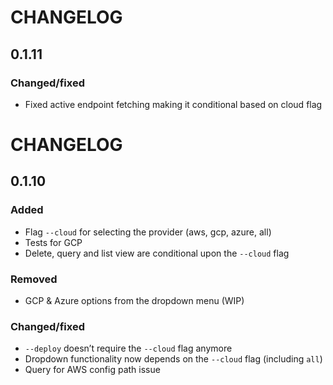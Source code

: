 # CHANGELOG

## 0.1.11

### Changed/fixed
- Fixed active endpoint fetching making it conditional based on cloud flag

# CHANGELOG

## 0.1.10

### Added
- Flag `--cloud` for selecting the provider (aws, gcp, azure, all)
- Tests for GCP
- Delete, query and list view are conditional upon the `--cloud` flag

### Removed
- GCP & Azure options from the dropdown menu (WIP)

### Changed/fixed
- `--deploy` doesn’t require the `--cloud` flag anymore
- Dropdown functionality now depends on the `--cloud` flag (including `all`)
- Query for AWS config path issue
